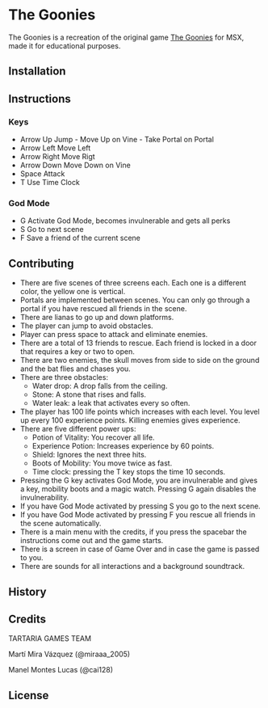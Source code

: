 # The Goonies 
The Goonies is a recreation of the original game [The Goonies](https://www.youtube.com/watch?v=yhFCiZIcjgE) for MSX, made it for educational purposes.


## Installation


## Instructions

### Keys
 -    Arrow Up Jump - Move Up on Vine - Take Portal on Portal
 -    Arrow Left Move Left
 -    Arrow Right Move Rigt
 -    Arrow Down Move Down on Vine
 -    Space Attack
 -    T Use Time Clock

### God Mode

-  G Activate God Mode, becomes invulnerable and gets all perks
-  S Go to next scene
-  F Save a friend of the current scene

## Contributing
- There are five scenes of three screens each. Each one is a different color, the yellow one is vertical.
- Portals are implemented between scenes. You can only go through a portal if you have rescued all friends in the scene.
- There are lianas to go up and down platforms.
- The player can jump to avoid obstacles.
- Player can press space to attack and eliminate enemies.
- There are a total of 13 friends to rescue. Each friend is locked in a door that requires a key or two to open.
- There are two enemies, the skull moves from side to side on the ground and the bat flies and chases you.
- There are three obstacles:
    - Water drop: A drop falls from the ceiling.
    - Stone: A stone that rises and falls.
    - Water leak: a leak that activates every so often.
- The player has 100 life points which increases with each level. You level up every 100 experience points. Killing enemies gives experience.
- There are five different power ups:
    - Potion of Vitality: You recover all life.
    - Experience Potion: Increases experience by 60 points.
    - Shield: Ignores the next three hits.
    - Boots of Mobility: You move twice as fast.
    - Time clock: pressing the T key stops the time 10 seconds.
- Pressing the G key activates God Mode, you are invulnerable and gives a key, mobility boots and a magic watch. Pressing G again disables the invulnerability.
- If you have God Mode activated by pressing S you go to the next scene.
- If you have God Mode activated by pressing F you rescue all friends in the scene automatically.
- There is a main menu with the credits, if you press the spacebar the instructions come out and the game starts.
- There is a screen in case of Game Over and in case the game is passed to you.
- There are sounds for all interactions and a background soundtrack.

## History


## Credits
TARTARIA GAMES TEAM

Martí Mira Vázquez  (@miraaa_2005)

Manel Montes Lucas  (@cai128)
## License

